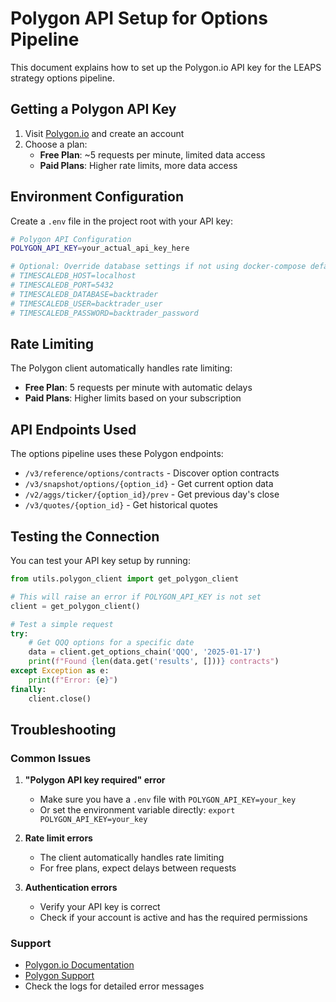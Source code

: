 # Polygon API Setup for Options Pipeline

This document explains how to set up the Polygon.io API key for the LEAPS strategy options pipeline.

## Getting a Polygon API Key

1. Visit [Polygon.io](https://polygon.io/) and create an account
2. Choose a plan:
   - **Free Plan**: ~5 requests per minute, limited data access
   - **Paid Plans**: Higher rate limits, more data access

## Environment Configuration

Create a `.env` file in the project root with your API key:

```bash
# Polygon API Configuration
POLYGON_API_KEY=your_actual_api_key_here

# Optional: Override database settings if not using docker-compose defaults
# TIMESCALEDB_HOST=localhost
# TIMESCALEDB_PORT=5432
# TIMESCALEDB_DATABASE=backtrader
# TIMESCALEDB_USER=backtrader_user
# TIMESCALEDB_PASSWORD=backtrader_password
```

## Rate Limiting

The Polygon client automatically handles rate limiting:

- **Free Plan**: 5 requests per minute with automatic delays
- **Paid Plans**: Higher limits based on your subscription

## API Endpoints Used

The options pipeline uses these Polygon endpoints:

- `/v3/reference/options/contracts` - Discover option contracts
- `/v3/snapshot/options/{option_id}` - Get current option data
- `/v2/aggs/ticker/{option_id}/prev` - Get previous day's close
- `/v3/quotes/{option_id}` - Get historical quotes

## Testing the Connection

You can test your API key setup by running:

```python
from utils.polygon_client import get_polygon_client

# This will raise an error if POLYGON_API_KEY is not set
client = get_polygon_client()

# Test a simple request
try:
    # Get QQQ options for a specific date
    data = client.get_options_chain('QQQ', '2025-01-17')
    print(f"Found {len(data.get('results', []))} contracts")
except Exception as e:
    print(f"Error: {e}")
finally:
    client.close()
```

## Troubleshooting

### Common Issues

1. **"Polygon API key required" error**
   - Make sure you have a `.env` file with `POLYGON_API_KEY=your_key`
   - Or set the environment variable directly: `export POLYGON_API_KEY=your_key`

2. **Rate limit errors**
   - The client automatically handles rate limiting
   - For free plans, expect delays between requests

3. **Authentication errors**
   - Verify your API key is correct
   - Check if your account is active and has the required permissions

### Support

- [Polygon.io Documentation](https://polygon.io/docs/)
- [Polygon Support](https://polygon.io/support)
- Check the logs for detailed error messages
